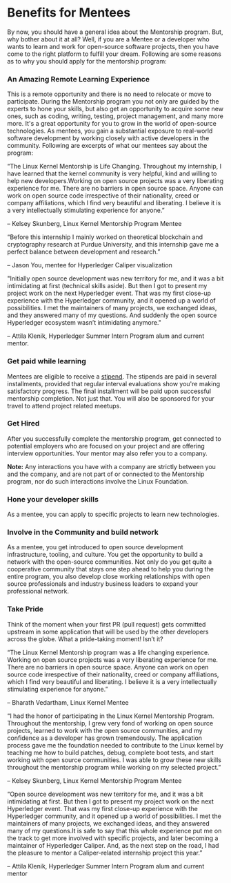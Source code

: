 # Benefits for Mentees

By now, you should have a general idea about the Mentorship program. But, why bother about it at all? Well, if you are a Mentee or a developer who wants to learn and work for open-source software projects, then you have come to the right platform to fulfill your dream. Following are some reasons as to why you should apply for the mentorship program:

### **An Amazing Remote Learning Experience**

This is a remote opportunity and there is no need to relocate or move to participate.  During the Mentorship program you not only are guided by the experts to hone your skills, but also get an opportunity to acquire some new ones, such as coding, writing, testing, project management, and many more more. It's a great opportunity for you to grow in the world of open-source technologies. As mentees, you gain a substantial exposure to real-world software development by working closely with active developers in the community. Following are excerpts of what our mentees say about the program:

“The Linux Kernel Mentorship is Life Changing. Throughout my internship, I have learned that the kernel community is very helpful, kind and willing to help new developers.Working on open source projects was a very liberating experience for me. There are no barriers in open source space. Anyone can work on open source code irrespective of their nationality, creed or company affiliations, which I find very beautiful and liberating. I believe it is a very intellectually stimulating experience for anyone.”

–  Kelsey Skunberg, Linux Kernel Mentorship Program Mentee

“Before this internship I mainly worked on theoretical blockchain and cryptography research at Purdue University, and this internship gave me a perfect balance between development and research.” 

– Jason You, mentee for Hyperledger Caliper visualization

"Initially open source development was new territory for me, and it was a bit intimidating at first \(technical skills aside\). But then I got to present my project work on the next Hyperledger event. That was my first close-up experience with the Hyperledger community, and it opened up a world of possibilities. I met the maintainers of many projects, we exchanged ideas, and they answered many of my questions. And suddenly the open source Hyperledger ecosystem wasn’t intimidating anymore." 

– Attila Klenik, Hyperledger Summer Intern Program alum and current mentor.

### **Get paid while learning**

Mentees are eligible to receive a [stipend](../mentee-stipends/total-stipend-amount.md). The stipends are paid in several installments, provided that regular interval evaluations show you're making satisfactory progress. The final installment will be paid upon successful mentorship completion. Not just that. You will also be sponsored for your travel to attend project related meetups.

### **Get Hired**

After you successfully complete the mentorship program, get connected to potential employers who are focused on your project and are offering interview opportunities. Your mentor may also refer you to a company.

**Note:** Any interactions you have with a company are strictly between you and the company, and are not part of or connected to the Mentorship program, nor do such interactions involve the Linux Foundation.

### **Hone your developer skills**

As a mentee, you can apply to specific projects to learn new technologies.

### **Involve in the Community and build network**

As a mentee, you get introduced to open source development infrastructure, tooling, and culture. You get the opportunity to build a network with the open-source communities. Not only do you get quite a cooperative community that stays one step ahead to help you during the entire program, you also develop close working relationships with open source professionals and industry business leaders to expand your professional network.

### **Take Pride**

Think of the moment when your first PR \(pull request\) gets committed upstream in some application that will be used by the other developers across the globe. What a pride-taking moment! Isn’t it?

“The Linux Kernel Mentorship program was a life changing experience. Working on open source projects was a very liberating experience for me. There are no barriers in open source space. Anyone can work on open source code irrespective of their nationality, creed or company affiliations, which I find very beautiful and liberating. I believe it is a very intellectually stimulating experience for anyone.”

– Bharath Vedartham, Linux Kernel Mentee

“I had the honor of participating in the Linux Kernel Mentorship Program. Throughout the mentorship, I grew very fond of working on open source projects, learned to work with the open source communities, and my confidence as a developer has grown tremendously. The application process gave me the foundation needed to contribute to the Linux kernel by teaching me how to build patches, debug, complete boot tests, and start working with open source communities. I was able to grow these new skills throughout the mentorship program while working on my selected project.”

– Kelsey Skunberg, Linux Kernel Mentorship Program Mentee

“Open source development was new territory for me, and it was a bit intimidating at first. But then I got to present my project work on the next Hyperledger event. That was my first close-up experience with the Hyperledger community, and it opened up a world of possibilities. I met the maintainers of many projects, we exchanged ideas, and they answered many of my questions.It is safe to say that this whole experience put me on the track to get more involved with specific projects, and later becoming a maintainer of Hyperledger Caliper. And, as the next step on the road, I had the pleasure to mentor a Caliper-related internship project this year.”

– Attila Klenik, Hyperledger Summer Intern Program alum and current mentor  


  


